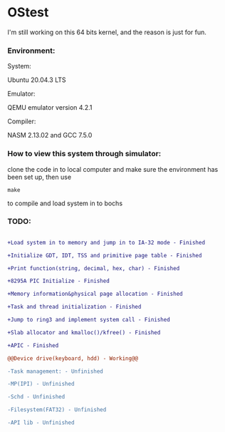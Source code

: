 # OStest

I'm still working on this 64 bits kernel, and the reason is just for fun.

### Environment:

System:

Ubuntu 20.04.3 LTS

Emulator: 

QEMU emulator version 4.2.1

Compiler: 

NASM 2.13.02 and GCC 7.5.0



### How to view this system through simulator:

clone the code in to local computer and make sure the environment has been set up, then use

`make`

to compile and load system in to bochs

### TODO:

```diff

+Load system in to memory and jump in to IA-32 mode - Finished

+Initialize GDT, IDT, TSS and primitive page table - Finished

+Print function(string, decimal, hex, char) - Finished

+8295A PIC Initialize - Finished

+Memory information&physical page allocation - Finished

+Task and thread initialization - Finished

+Jump to ring3 and implement system call - Finished

+Slab allocator and kmalloc()/kfree() - Finished

+APIC - Finished

@@Device drive(keyboard, hdd) - Working@@

-Task management: - Unfinished

-MP(IPI) - Unfinished

-Schd - Unfinished

-Filesystem(FAT32) - Unfinished

-API lib - Unfinished

```

